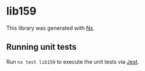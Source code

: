 # lib159

This library was generated with [Nx](https://nx.dev).

## Running unit tests

Run `nx test lib159` to execute the unit tests via [Jest](https://jestjs.io).
